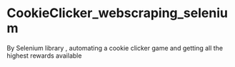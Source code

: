 # CookieClicker_webscraping_selenium
By Selenium library , automating a cookie clicker game and getting all the highest rewards available
